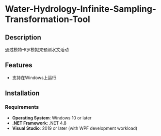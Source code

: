 # Water-Hydrology-Infinite-Sampling-Transformation-Tool

## Description
通过模特卡罗模拟来预测水文活动

## Features
- 支持在Windows上运行


## Installation
### Requirements
- **Operating System**: Windows 10 or later
- **.NET Framework**: .NET 4.8
- **Visual Studio**: 2019 or later (with WPF development workload)

